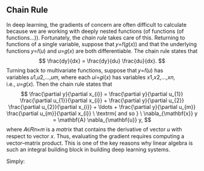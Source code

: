## Chain Rule
In deep learning, the gradients of concern are often difficult to calculate because we are working with deeply nested functions (of functions (of functions…)). Fortunately, the _chain rule_ takes care of this. Returning to functions of a single variable, suppose that 𝑦=𝑓(𝑔(𝑥)) and that the underlying functions 𝑦=𝑓(𝑢) and 𝑢=𝑔(𝑥) are both differentiable. The chain rule states that
$$
\frac{dy}{dx} = \frac{dy}{du} \frac{du}{dx}.
$$
Turning back to multivariate functions, suppose that 𝑦=𝑓(𝑢) has variables 𝑢1,𝑢2,…,𝑢𝑚, where each 𝑢𝑖=𝑔𝑖(𝑥) has variables 𝑥1,𝑥2,…,𝑥𝑛, i.e., 𝑢=𝑔(𝑥). Then the chain rule states that
$$
\frac{\partial y}{\partial x_{i}} = \frac{\partial y}{\partial u_{1}} \frac{\partial u_{1}}{\partial x_{i}} + \frac{\partial y}{\partial u_{2}} \frac{\partial u_{2}}{\partial x_{i}} + \ldots + \frac{\partial y}{\partial u_{m}} \frac{\partial u_{m}}{\partial x_{i}} \ \textrm{ and so } \ \nabla_{\mathbf{x}} y =  \mathbf{A} \nabla_{\mathbf{u}} y,
$$
where 𝐴∈𝑅𝑛×𝑚 is a _matrix_ that contains the derivative of vector 𝑢 with respect to vector 𝑥. Thus, evaluating the gradient requires computing a vector–matrix product. This is one of the key reasons why linear algebra is such an integral building block in building deep learning systems.


Simply:

